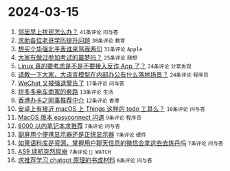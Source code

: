 # 2024-03-15

1. [邻居早上扰民怎么办？](https://www.v2ex.com/t/1023831) `41条评论` `问与答`
1. [求助各位老哥学历提升问题](https://www.v2ex.com/t/1023822) `38条评论` `教育`
1. [想买个华强北手表谁来骂我两句](https://www.v2ex.com/t/1023832) `31条评论` `Apple`
1. [大家有做过参加考试的噩梦吗？](https://www.v2ex.com/t/1023836) `25条评论` `随想`
1. [Linux 真的要考虑是不是不要接入反诈 App 了？](https://www.v2ex.com/t/1023827) `24条评论` `分享发现`
1. [请教一下大家，大语言模型在内部办公有什么落地场景？](https://www.v2ex.com/t/1023826) `24条评论` `程序员`
1. [WeChat 又被强退警告了](https://www.v2ex.com/t/1023835) `17条评论` `问与答`
1. [拼多多电车商家的套路](https://www.v2ex.com/t/1023816) `13条评论` `生活`
1. [香港办卡之同事推荐中介](https://www.v2ex.com/t/1023838) `12条评论` `香港`
1. [安卓上有接近 macOS 上 Things 这样的 todo 工具么？](https://www.v2ex.com/t/1023815) `10条评论` `问与答`
1. [MacOS 版本 easyconnect 闪退](https://www.v2ex.com/t/1023829) `9条评论` `程序员`
1. [8000 以内笔记本求推荐](https://www.v2ex.com/t/1023852) `7条评论` `问与答`
1. [副屏用个便携显示器还是正统显示器](https://www.v2ex.com/t/1023850) `7条评论` `硬件`
1. [如果语料库是资源，掌握用户聊天信息的微信会拿这些去炼丹吗](https://www.v2ex.com/t/1023841) `7条评论` `问与答`
1. [AS9 续航突然尿崩](https://www.v2ex.com/t/1023825) `7条评论` ` WATCH`
1. [求推荐学习 chatgpt 原理的书或材料](https://www.v2ex.com/t/1023817) `6条评论` `问与答`
